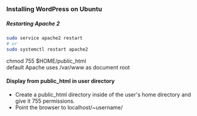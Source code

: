 ### Installing WordPress on Ubuntu

##### Restarting Apache 2
```bash
sudo service apache2 restart
# or 
sudo systemctl restart apache2
```

chmod 755 $HOME/public_html
<br>
default Apache uses /var/www as document root
<br>
#### Display from public_html in user directory
* Create a public_html directory inside of the user's home directory and give it 755 permissions.
* Point the browser to localhost/~username/
